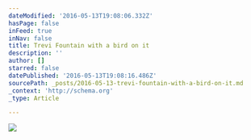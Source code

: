 ```yaml
---
dateModified: '2016-05-13T19:08:06.332Z'
hasPage: false
inFeed: true
inNav: false
title: Trevi Fountain with a bird on it
description: ''
author: []
starred: false
datePublished: '2016-05-13T19:08:16.486Z'
sourcePath: _posts/2016-05-13-trevi-fountain-with-a-bird-on-it.md
_context: 'http://schema.org'
_type: Article

---
```

![](https://the-grid-user-content.s3-us-west-2.amazonaws.com/1786698e-3562-4ba2-b8b6-5011c7126d5e.jpg)
